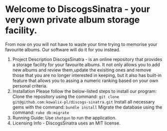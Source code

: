 # Welcome to DiscogsSinatra - your very own private album storage facility.

From now on you will not have to waste your time trying to memorise your favourite albums. Our software will do it for you instead.

1. Project Description
   DiscogsSinatra - is an online repository that provides a storage facility for your favourite albums. It not only allows you to add new albums and review them,update the exisiting ones and remove those that you are no longer interested in keeping, but it also has built-in feature that allows you to assing a numeric ranking based on your own personal criteria. 
2. Installation  Please follow the below-listed steps to install our program:
   Clone the repository using the command:
   `git clone git@github.com:kowalix-pl/discogs-sinatra.git`
   Install all necessary gems with the command:
   `bundle install`
   Migrate the database using the command:
   `rake db:migrate`
3. Running  Guide:
   Use `shotgun` to run the application. 
4. Licensing Info - DiscogsSinatra uses an MIT license.







